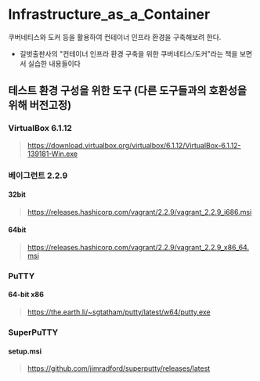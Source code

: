 # Infrastructure_as_a_Container
쿠버네티스와 도커 등을 활용하여 컨테이너 인프라 환경을 구축해보려 한다.
- 길벗출판사의 "컨테이너 인프라 환경 구축을 위한 쿠버네티스/도커"라는 책을 보면서 실습한 내용들이다

## 테스트 환경 구성을 위한 도구 (다른 도구들과의 호환성을 위해 버전고정)
### VirtualBox 6.1.12
>https://download.virtualbox.org/virtualbox/6.1.12/VirtualBox-6.1.12-139181-Win.exe

### 베이그런트 2.2.9
#### 32bit
>https://releases.hashicorp.com/vagrant/2.2.9/vagrant_2.2.9_i686.msi
#### 64bit
>https://releases.hashicorp.com/vagrant/2.2.9/vagrant_2.2.9_x86_64.msi

### PuTTY
#### 64-bit x86
>https://the.earth.li/~sgtatham/putty/latest/w64/putty.exe

### SuperPuTTY
#### setup.msi
>https://github.com/jimradford/superputty/releases/latest
